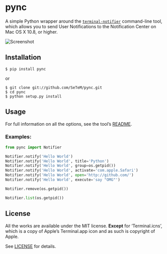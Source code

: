 pync
====

A simple Python wrapper around the [`terminal-notifier`][HOMEPAGE] command-line
tool, which allows you to send User Notifications to the Notification Center on
Mac OS X 10.8, or higher.

![Screenshot](http://f.cl.ly/items/1k051n3k0u0i101m1i0U/Screen%20Shot%202012-08-24%20at%2012.20.40%20PM.png)

Installation
------------

```
$ pip install pync
```
or
```
$ git clone git://github.com/SeTeM/pync.git
$ cd pync
$ python setup.py install
```

Usage
-----

For full information on all the options, see the tool’s [README][README].

### Examples:

```python
from pync import Notifier

Notifier.notify('Hello World')
Notifier.notify('Hello World', title='Python')
Notifier.notify('Hello World', group=os.getpid())
Notifier.notify('Hello World', activate='com.apple.Safari')
Notifier.notify('Hello World', open='http://github.com/')
Notifier.notify('Hello World', execute='say "OMG"')

Notifier.remove(os.getpid())

Notifier.list(os.getpid())
```


License
-------

All the works are available under the MIT license. **Except** for
‘Terminal.icns’, which is a copy of Apple’s Terminal.app icon and as such is
copyright of Apple.

See [LICENSE][LICENSE] for details.

[HOMEPAGE]: https://github.com/alloy/terminal-notifier
[README]: https://github.com/alloy/terminal-notifier/blob/master/README.markdown
[LICENSE]: https://github.com/setem/pync/blob/master/LICENSE